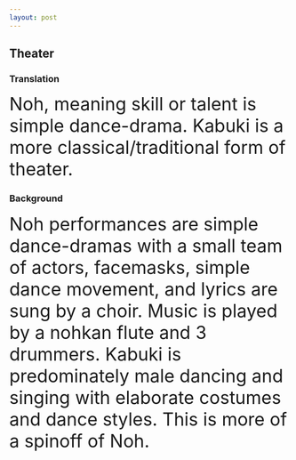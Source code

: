 ```yaml
---
layout: post
---
```


## Theater


### Translation
<font size="6">
Noh, meaning skill or talent is simple dance-drama. Kabuki is a more classical/traditional form of theater.
</font>
<br>

### Background
<font size="6">
Noh performances are simple dance-dramas with a small team of actors, facemasks, simple dance movement, and lyrics are sung by a choir. Music is played by a nohkan flute and 3 drummers. Kabuki is predominately male dancing and singing with elaborate costumes and dance styles. This is more of a spinoff of Noh.
</font>
